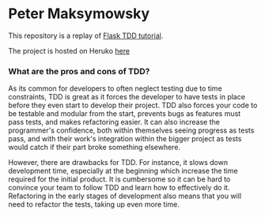 # Peter Maksymowsky

This repository is a replay of [Flask TDD tutorial](https://github.com/mjhea0/flaskr-tdd).

The project is hosted on Heruko [here](https://polar-badlands-64196.herokuapp.com/)

### What are the pros and cons of TDD?

As its common for developers to often neglect testing due to time constraints, TDD is great as it forces the developer to have tests in place before they even start to develop their project. TDD also forces your code to be testable and modular from the start, prevents bugs as features must pass tests, and makes refactoring easier. It can also increase the programmer's confidence, both within themselves seeing progress as tests pass, and with their work's integration within the bigger project as tests would catch if their part broke something elsewhere.

However, there are drawbacks for TDD. For instance, it slows down development time, especially at the beginning which increase the time required for the initial product. It is cumbersome so it can be hard to convince your team to follow TDD and learn how to effectively do it. Refactoring in the early stages of development also means that you will need to refactor the tests, taking up even more time.